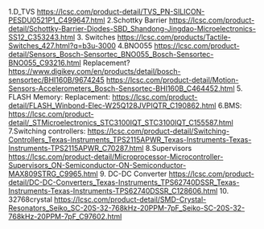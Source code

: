 1.D_TVS
https://lcsc.com/product-detail/TVS_PN-SILICON-PESDU0521P1_C499647.html
2.Schottky Barrier
https://lcsc.com/product-detail/Schottky-Barrier-Diodes-SBD_Shandong-Jingdao-Microelectronics-SS12_C353243.html
3. Switches
https://lcsc.com/products/Tactile-Switches_427.html?q=b3u-3000
4.BNO055
https://lcsc.com/product-detail/Sensors_Bosch-Sensortec_BNO055_Bosch-Sensortec-BNO055_C93216.html
Replacement?
https://www.digikey.com/en/products/detail/bosch-sensortec/BHI160B/9674245
https://lcsc.com/product-detail/Motion-Sensors-Accelerometers_Bosch-Sensortec-BHI160B_C464452.html
5. FLASH Memory:
Replacement:
https://lcsc.com/product-detail/FLASH_Winbond-Elec-W25Q128JVPIQTR_C190862.html
6.BMS:
https://lcsc.com/product-detail/_STMicroelectronics_STC3100IQT_STC3100IQT_C155587.html
7.Switching controllers:
https://lcsc.com/product-detail/Switching-Controllers_Texas-Instruments_TPS2115APWR_Texas-Instruments-Texas-Instruments-TPS2115APWR_C70287.html
8.Supervisors
https://lcsc.com/product-detail/Microprocessor-Microcontroller-Supervisors_ON-Semiconductor-ON-Semiconductor-MAX809STRG_C9965.html
9. DC-DC Converter
https://lcsc.com/product-detail/DC-DC-Converters_Texas-Instruments_TPS62740DSSR_Texas-Instruments-Texas-Instruments-TPS62740DSSR_C128606.html
10. 32768crystal
https://lcsc.com/product-detail/SMD-Crystal-Resonators_Seiko_SC-20S-32-768kHz-20PPM-7pF_Seiko-SC-20S-32-768kHz-20PPM-7pF_C97602.html
